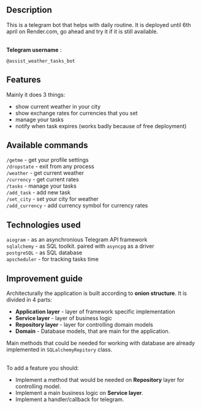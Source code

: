 ## Description
This is a telegram bot that helps with daily routine. It is deployed until 6th april on Render.com, go ahead and try it if it is still available. 

\
**Telegram username** : 

`@assist_weather_tasks_bot` 

## Features

Mainly it does 3 things: 
 - show current weather in your city
 - show exchange rates for currencies that you set
 - manage your tasks
 - notify when task expires (works badly because of free deployment)

 ## Available commands
`/getme` - get your profile settings \
`/dropstate` - exit from any process \
`/weather` - get current weather \
`/currency` - get current rates \
`/tasks` - manage your tasks \
`/add_task` - add new task  \
`/set_city` - set your city for weather \
`/add_currency` - add currency symbol for currency rates 

## Technologies used
`aiogram` - as an asynchronious Telegram API framework \
`sqlalchemy` - as SQL toolkit. paired with `asyncpg` as a driver \
`postgreSQL` - as SQL database \
`apscheduler` - for tracking tasks time 

## Improvement guide
Architecturally the application is built according to **onion structure**. It is divided in 4 parts:
 - **Application layer** - layer of framework specific implementation
 - **Service layer** - layer of business logic
 - **Repository layer** - layer for controlling domain models
 - **Domain** - Database models, that are main for the application.

 Main methods that could be needed for working with database are already implemented in `SQLalchemyRepitory` class. 

 \
To add a feature you should:
 - Implement a method that would be needed on **Repository** layer for controlling model.
 - Implement a main business logic on **Service layer**.
 - Implement a handler/callback for telegram.